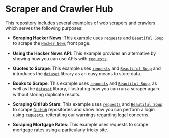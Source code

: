# Scraper and Crawler Hub

This repository includes several examples of web scrapers and crawlers which serves the following purposes:

* __Scraping Hacker News__: This example uses [`requests`](https://requests.readthedocs.io/en/latest/) and [`Beautiful Soup`](https://beautiful-soup-4.readthedocs.io/en/latest/) to scrape the [`Hacker News`](https://news.ycombinator.com/news) front page.

* __Using the Hacker News API__: This example provides an alternative by showing how you can use APIs with [`requests`](https://requests.readthedocs.io/en/latest/).

* __Quotes to Scrape__: This example uses [`requests`](https://requests.readthedocs.io/en/latest/) and [`Beautiful Soup`](https://beautiful-soup-4.readthedocs.io/en/latest/) and introduces the [`dataset`](https://dataset.readthedocs.io/en/latest/) library as an easy means to store data.

* __Books to Scrape__: This example uses [`requests`](https://requests.readthedocs.io/en/latest/) and [`Beautiful Soup`](https://beautiful-soup-4.readthedocs.io/en/latest/), as well as the [`dataset`](https://dataset.readthedocs.io/en/latest/) library, illustrating how you can run a scraper again without storing duplicate results.

* __Scraping GitHub Stars__: This example uses [`requests`](https://requests.readthedocs.io/en/latest/) and [`Beautiful Soup`](https://beautiful-soup-4.readthedocs.io/en/latest/) to scrape [`GitHub`](https://github.com/) repositories and show how you can perform a login using [`requests`](https://requests.readthedocs.io/en/latest/), reiterating our warnings regarding legal concerns.

* __Scraping Mortgage Rates__: This example uses requests to scrape mortgage rates using a particularly tricky site.
